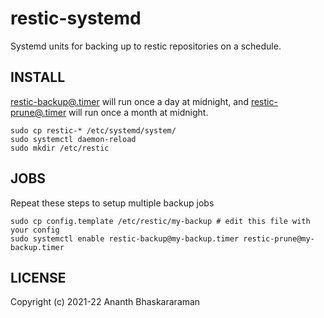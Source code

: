 # restic-systemd

Systemd units for backing up to restic repositories on a schedule.

## INSTALL

[restic-backup@.timer](./restic-backup@.timer) will run once a day at midnight, and [restic-prune@.timer](./restic-prune@.timer) will run once a month at midnight.

    sudo cp restic-* /etc/systemd/system/
    sudo systemctl daemon-reload
    sudo mkdir /etc/restic

## JOBS

Repeat these steps to setup multiple backup jobs

    sudo cp config.template /etc/restic/my-backup # edit this file with your config
    sudo systemctl enable restic-backup@my-backup.timer restic-prune@my-backup.timer

## LICENSE
Copyright (c) 2021-22 Ananth Bhaskararaman

